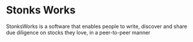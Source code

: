 # Stonks Works
StonksWorks is a software that enables people to write, discover and share due diligence on stocks they love, in a peer-to-peer manner
